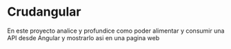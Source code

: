# Crudangular

En este proyecto analice y profundice como poder alimentar y consumir una API desde Angular y mostrarlo asi en una pagina web

